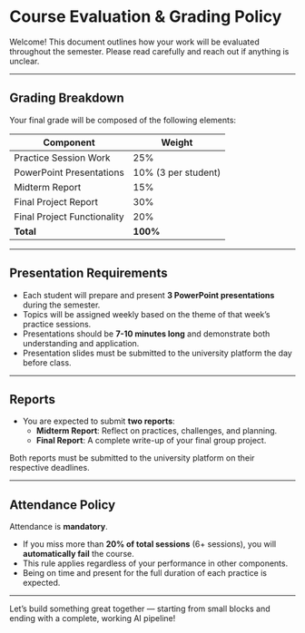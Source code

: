 # Course Evaluation & Grading Policy

Welcome! This document outlines how your work will be evaluated throughout the semester. Please read carefully and reach out if anything is unclear.

---

## Grading Breakdown

Your final grade will be composed of the following elements:

| Component                    | Weight     |
|-----------------------------|------------|
| Practice Session Work       | 25%        |
| PowerPoint Presentations    | 10% (3 per student) |
| Midterm Report              | 15%        |
| Final Project Report        | 30%        |
| Final Project Functionality | 20%        |
| **Total**                   | **100%**   |

---

## Presentation Requirements

- Each student will prepare and present **3 PowerPoint presentations** during the semester.
- Topics will be assigned weekly based on the theme of that week’s practice sessions.
- Presentations should be **7-10 minutes long** and demonstrate both understanding and application.
- Presentation slides must be submitted to the university platform the day before class.

---

## Reports

- You are expected to submit **two reports**:
  - **Midterm Report**: Reflect on practices, challenges, and planning.
  - **Final Report**: A complete write-up of your final group project.

Both reports must be submitted to the university platform on their respective deadlines.

---

## Attendance Policy

Attendance is **mandatory**.

- If you miss more than **20% of total sessions** (6+ sessions), you will **automatically fail** the course.
- This rule applies regardless of your performance in other components.
- Being on time and present for the full duration of each practice is expected.

---

Let’s build something great together — starting from small blocks and ending with a complete, working AI pipeline!

